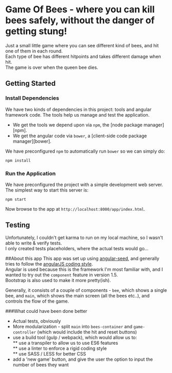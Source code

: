 # Game Of Bees - where you can kill bees safely, without the danger of getting stung!

Just a small little game where you can see different kind of bees, and hit one of them in each round.  
Each type of bee has different hitpoints and takes different damage when hit.  
The game is over when the queen bee dies.  

## Getting Started

### Install Dependencies

We have two kinds of dependencies in this project: tools and angular framework code.  The tools help
us manage and test the application.

* We get the tools we depend upon via `npm`, the [node package manager][npm].
* We get the angular code via `bower`, a [client-side code package manager][bower].

We have preconfigured `npm` to automatically run `bower` so we can simply do:

```
npm install
```
### Run the Application
We have preconfigured the project with a simple development web server.  The simplest way to start
this server is:
```
npm start
```
Now browse to the app at `http://localhost:8000/app/index.html`.

## Testing

Unfortunately, I couldn't get karma to run on my local machine, so I wasn't able to write & verify tests.  
I only created tests placeholders, where the actual tests would go...  

##About this app
This app was set up using [angular-seed](https://github.com/angular/angular-seed), and generally tries to follow the [angularJS coding style](https://github.com/johnpapa/angular-styleguide).  
Angular is used because this is the framework I'm most familiar with, and I wanted to try out the `component` feature in version 1.5.  
Bootstrap is also used to make it more pretty(ish).  
  
Generally, it consists of a couple of components - `bee`, which shows a single bee, and `main`, which shows the main screen (all the bees etc..), and controls the flow of the game.  

###What could have been done better
* Actual tests, obviously  
* More modularization - split `main` into `bees-container` and `game-controller` (which would include the hit and reset buttons)  
* use a build tool (gulp / webpack), which would allow us to:  
** use a transpiler to allow us to use ES6 features  
** use a linter to enforce a rigid coding style  
** use SASS / LESS for better CSS  
* add a 'new game' button, and give the user the option to input the number of bees they want  

